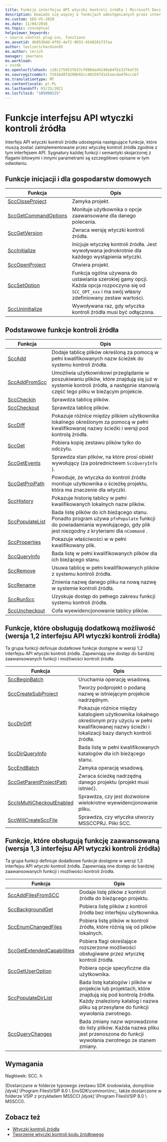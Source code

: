 ```yaml
---
title: Funkcje interfejsu API wtyczki kontroli źródła | Microsoft Docs
description: Dowiedz się więcej o funkcjach udostępnianych przez interfejs API kontroli źródła, które muszą zostać zaimplementowane przez wtyczkę kontroli źródła.
ms.custom: SEO-VS-2020
ms.date: 11/04/2016
ms.topic: conceptual
helpviewer_keywords:
- source control plug-ins, functions
ms.assetid: 4b0536dd-4f92-4ef2-9031-4548281f37aa
author: leslierichardson95
ms.author: lerich
manager: jmartens
ms.workload:
- vssdk
ms.openlocfilehash: c28c175d53fb37cf890dad4240a84fb132f6af35
ms.sourcegitcommit: f2916d8fd296b92cc402597d1d1eecda4f6cccbf
ms.translationtype: MT
ms.contentlocale: pl-PL
ms.lasthandoff: 03/25/2021
ms.locfileid: "105090125"
---
```

# <a name="source-control-plug-in-api-functions"></a>Funkcje interfejsu API wtyczki kontroli źródła
Interfejs API wtyczki kontroli źródła udostępnia następujące funkcje, które muszą zostać zaimplementowane przez wtyczkę kontroli źródła zgodnie z tym interfejsem API. Sygnatury każdej funkcji i semantyki skojarzonej z flagami bitowymi i innymi parametrami są szczegółowo opisane w tym odwołaniu.

## <a name="initialization-and-housekeeping-functions"></a>Funkcje inicjacji i dla gospodarstw domowych

|Funkcja|Opis|
|--------------|-----------------|
|[SccCloseProject](../extensibility/scccloseproject-function.md)|Zamyka projekt.|
|[SccGetCommandOptions](../extensibility/sccgetcommandoptions-function.md)|Monituje użytkownika o opcje zaawansowane dla danego polecenia.|
|[SccGetVersion](../extensibility/sccgetversion-function.md)|Zwraca wersję wtyczki kontroli źródła.|
|[SccInitialize](../extensibility/sccinitialize-function.md)|Inicjuje wtyczkę kontroli źródła. Jest wywoływana jednokrotnie dla każdego wystąpienia wtyczki.|
|[SccOpenProject](../extensibility/sccopenproject-function.md)|Otwiera projekt.|
|[SccSetOption](../extensibility/sccsetoption-function.md)|Funkcja ogólna używana do ustawiania szerokiej gamy opcji. Każda opcja rozpoczyna się od `SCC_OPT_xxx` i ma swój własny zdefiniowany zestaw wartości.|
|[SccUninitialize](../extensibility/sccuninitialize-function.md)|Wywoływana raz, gdy wtyczka kontroli źródła musi być odłączona.|

## <a name="core-source-control-functions"></a>Podstawowe funkcje kontroli źródła

|Funkcja|Opis|
|--------------|-----------------|
|[SccAdd](../extensibility/sccadd-function.md)|Dodaje tablicę plików określoną za pomocą w pełni kwalifikowanych nazw ścieżek do systemu kontroli źródła.|
|[SccAddFromScc](../extensibility/sccaddfromscc-function.md)|Umożliwia użytkownikowi przeglądanie w poszukiwaniu plików, które znajdują się już w systemie kontroli źródła, a następnie stanowią część tego pliku w bieżącym projekcie.|
|[SccCheckin](../extensibility/scccheckin-function.md)|Sprawdza tablicę plików.|
|[SccCheckout](../extensibility/scccheckout-function.md)|Sprawdza tablicę plików.|
|[SccDiff](../extensibility/sccdiff-function.md)|Pokazuje różnice między plikiem użytkownika lokalnego określonym za pomocą w pełni kwalifikowanej nazwy ścieżki i wersji pod kontrolą źródła.|
|[SccGet](../extensibility/sccget-function.md)|Pobiera kopię zestawu plików tylko do odczytu.|
|[SccGetEvents](../extensibility/sccgetevents-function.md)|Sprawdza stan plików, na które prosi obiekt wywołujący (za pośrednictwem `SccQueryInfo` ).|
|[SccGetProjPath](../extensibility/sccgetprojpath-function.md)|Powoduje, że wtyczka do kontroli źródła monituje użytkownika o ścieżkę projektu, która ma znaczenie dla wtyczki.|
|[SccHistory](../extensibility/scchistory-function.md)|Pokazuje historię tablicy w pełni kwalifikowanych lokalnych nazw plików.|
|[SccPopulateList](../extensibility/sccpopulatelist-function.md)|Bada listę plików do ich bieżącego stanu. Ponadto program używa `pfnPopulate` funkcji do powiadamiania wywołującego, gdy plik jest niezgodny z kryteriami dla `nCommand` .|
|[SccProperties](../extensibility/sccproperties-function.md)|Pokazuje właściwości w w pełni kwalifikowany plik.|
|[SccQueryInfo](../extensibility/sccqueryinfo-function.md)|Bada listę w pełni kwalifikowanych plików dla ich bieżącego stanu.|
|[SccRemove](../extensibility/sccremove-function.md)|Usuwa tablicę w pełni kwalifikowanych plików z systemu kontroli źródła.|
|[SccRename](../extensibility/sccrename-function.md)|Zmienia nazwę danego pliku na nową nazwę w systemie kontroli źródła.|
|[SccRunScc](../extensibility/sccrunscc-function.md)|Uzyskuje dostęp do pełnego zakresu funkcji systemu kontroli źródła.|
|[SccUncheckout](../extensibility/sccuncheckout-function.md)|Cofa wyewidencjonowanie tablicy plików.|

## <a name="functions-that-support-additional-capability-version-12-of-the-source-control-plug-in-api"></a>Funkcje, które obsługują dodatkową możliwość (wersja 1,2 interfejsu API wtyczki kontroli źródła)
 Ta grupa funkcji definiuje dodatkowe funkcje dostępne w wersji 1,2 interfejsu API wtyczki kontroli źródła. Zapewniają one dostęp do bardziej zaawansowanych funkcji i możliwości kontroli źródła.

|Funkcja|Opis|
|--------------|-----------------|
|[SccBeginBatch](../extensibility/sccbeginbatch-function.md)|Uruchamia operację wsadową.|
|[SccCreateSubProject](../extensibility/scccreatesubproject-function.md)|Tworzy podprojekt o podaną nazwę w istniejącym projekcie nadrzędnym.|
|[SccDirDiff](../extensibility/sccdirdiff-function.md)|Pokazuje różnice między katalogiem użytkownika lokalnego określonym przy użyciu w pełni kwalifikowanej nazwy ścieżki i lokalizacji bazy danych kontroli źródła.|
|[SccDirQueryInfo](../extensibility/sccdirqueryinfo-function.md)|Bada listę w pełni kwalifikowanych katalogów dla ich bieżącego stanu.|
|[SccEndBatch](../extensibility/sccendbatch-function.md)|Zamyka operację wsadową.|
|[SccGetParentProjectPath](../extensibility/sccgetparentprojectpath-function.md)|Zwraca ścieżkę nadrzędną danego projektu (projekt musi istnieć).|
|[SccIsMultiCheckoutEnabled](../extensibility/sccismulticheckoutenabled-function.md)|Sprawdza, czy jest dozwolone wielokrotne wyewidencjonowanie pliku.|
|[SccWillCreateSccFile](../extensibility/sccwillcreatesccfile-function.md)|Sprawdza, czy wtyczka utworzy MSSCCPRJ. Pliki SCC.|

## <a name="functions-that-support-advanced-capability-version-13-of-the-source-control-plug-in-api"></a>Funkcje, które obsługują funkcję zaawansowaną (wersja 1,3 interfejsu API wtyczki kontroli źródła)
 Ta grupa funkcji definiuje dodatkowe funkcje dostępne w wersji 1,3 interfejsu API wtyczki kontroli źródła. Zapewniają one dostęp do bardziej zaawansowanych funkcji i możliwości kontroli źródła.

|Funkcja|Opis|
|--------------|-----------------|
|[SccAddFilesFromSCC](../extensibility/sccaddfilesfromscc-function.md)|Dodaje listę plików z kontroli źródła do bieżącego projektu.|
|[SccBackgroundGet](../extensibility/sccbackgroundget-function.md)|Pobiera listę plików z kontroli źródła bez interfejsu użytkownika.|
|[SccEnumChangedFiles](../extensibility/sccenumchangedfiles-function.md)|Pobiera listę plików w kontroli źródła, które różnią się od plików lokalnych.|
|[SccGetExtendedCapabilities](../extensibility/sccgetextendedcapabilities-function.md)|Pobiera flagi określające rozszerzone możliwości obsługiwane przez wtyczkę kontroli źródła.|
|[SccGetUserOption](../extensibility/sccgetuseroption-function.md)|Pobiera opcje specyficzne dla użytkownika.|
|[SccPopulateDirList](../extensibility/sccpopulatedirlist-function.md)|Bada listę katalogów i plików w projekcie lub projektach, które znajdują się pod kontrolą źródła. Każdy znaleziony katalog i nazwa pliku są przesyłane do funkcji wywołania zwrotnego.|
|[SccQueryChanges](../extensibility/sccquerychanges-function.md)|Bada zmiany nazw wprowadzone do listy plików. Każda nazwa pliku jest przenoszona do funkcji wywołania zwrotnego ze stanem zmiany.|

## <a name="requirements"></a>Wymagania
 Nagłówek: SCC. h

 (Dostarczane w folderze typowego zestawu SDK środowiska, domyślnie *[dysk]* \Program Files\VSIP 8.0 \ EnvSDK\common\inc;, także dostarczone w folderze VSIP z przykładem MSSCCI *[dysk]* \Program Files\VSIP 8.0 \ MSSCCI).

## <a name="see-also"></a>Zobacz też
- [Wtyczki kontroli źródła](../extensibility/source-control-plug-ins.md)
- [Tworzenie wtyczki kontroli kodu źródłowego](../extensibility/internals/creating-a-source-control-plug-in.md)
